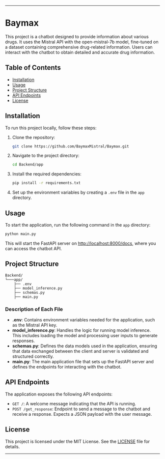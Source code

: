 
---

# Baymax

This project is a chatbot designed to provide information about various drugs. It uses the Mistral API with the open-mistral-7b model, fine-tuned on a dataset containing comprehensive drug-related information. Users can interact with the chatbot to obtain detailed and accurate drug information.

## Table of Contents
- [Installation](#installation)
- [Usage](#usage)
- [Project Structure](#project-structure)
- [API Endpoints](#api-endpoints)
- [License](#license)

## Installation

To run this project locally, follow these steps:

1. Clone the repository:
   ```bash
   git clone https://github.com/BaymaxMistral/Baymax.git
   ```

2. Navigate to the project directory:
   ```bash
   cd Backend/app
   ```

3. Install the required dependencies:
   ```bash
   pip install -r requirements.txt
   ```

4. Set up the environment variables by creating a `.env` file in the `app` directory.

## Usage

To start the application, run the following command in the `app` directory:

```bash
python main.py
```

This will start the FastAPI server on [http://localhost:8000/docs](http://localhost:8000/docs), where you can access the chatbot API.

## Project Structure

```
Backend/
└───app/
    ├── .env
    ├── model_inference.py
    ├── schemas.py
    ├── main.py
```

### Description of Each File

- **.env**: Contains environment variables needed for the application, such as the Mistral API key.
- **model_inference.py**: Handles the logic for running model inference. This includes loading the model and processing user inputs to generate responses.
- **schemas.py**: Defines the data models used in the application, ensuring that data exchanged between the client and server is validated and structured correctly.
- **main.py**: The main application file that sets up the FastAPI server and defines the endpoints for interacting with the chatbot.


## API Endpoints

The application exposes the following API endpoints:

- `GET /`: A welcome message indicating that the API is running.
- `POST /get_response`: Endpoint to send a message to the chatbot and receive a response. Expects a JSON payload with the user message.

## License

This project is licensed under the MIT License. See the [LICENSE](LICENSE) file for details.

---
